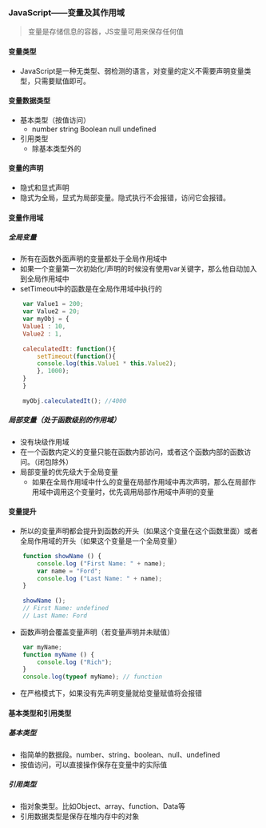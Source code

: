 ### JavaScript——变量及其作用域

>变量是存储信息的容器，JS变量可用来保存任何值

#### 变量类型
+ JavaScript是一种无类型、弱检测的语言，对变量的定义不需要声明变量类型，只需要赋值即可。

#### 变量数据类型
+ 基本类型（按值访问）
    + number string Boolean null undefined
+ 引用类型
    + 除基本类型外的

#### 变量的声明
+ 隐式和显式声明
+ 隐式为全局，显式为局部变量。隐式执行不会报错，访问它会报错。

#### 变量作用域
##### 全局变量
+ 所有在函数外面声明的变量都处于全局作用域中
+ 如果一个变量第一次初始化/声明的时候没有使用var关键字，那么他自动加入到全局作用域中
+ setTimeout中的函数是在全局作用域中执行的
```js
    var Value1 = 200;
    var Value2 = 20;
    var myObj = {
    Value1 : 10,
    Value2 : 1,
    
    caleculatedIt: function(){
        setTimeout(function(){
        console.log(this.Value1 * this.Value2);
        }, 1000);
    }
    }
    
    myObj.caleculatedIt(); //4000

```

##### 局部变量（处于函数级别的作用域）
+ 没有块级作用域
+ 在一个函数内定义的变量只能在函数内部访问，或者这个函数内部的函数访问。（闭包除外）
+ 局部变量的优先级大于全局变量
    + 如果在全局作用域中什么的变量在局部作用域中再次声明，那么在局部作用域中调用这个变量时，优先调用局部作用域中声明的变量

#### 变量提升
+ 所以的变量声明都会提升到函数的开头（如果这个变量在这个函数里面）或者全局作用域的开头（如果这个变量是一个全局变量）
```js
    function showName () {
        console.log ("First Name: " + name);
        var name = "Ford";
        console.log ("Last Name: " + name);
    }
    
    showName (); 
    // First Name: undefined
    // Last Name: Ford

```
+ 函数声明会覆盖变量声明（若变量声明并未赋值）
```js
    var myName;
    function myName () {
        console.log ("Rich");
    }
    console.log(typeof myName); // function

```
+ 在严格模式下，如果没有先声明变量就给变量赋值将会报错

#### 基本类型和引用类型
##### 基本类型
+ 指简单的数据段。number、string、boolean、null、undefined
+ 按值访问，可以直接操作保存在变量中的实际值

##### 引用类型
+ 指对象类型。比如Object、array、function、Data等
+ 引用数据类型是保存在堆内存中的对象
